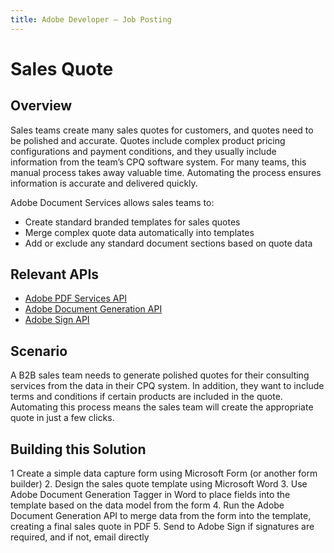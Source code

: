 ```yaml
---
title: Adobe Developer — Job Posting
---
```


# Sales Quote

## Overview

Sales teams create many sales quotes for customers, and quotes need to be polished and accurate. Quotes include complex product pricing configurations and payment conditions, and they usually include information from the team’s CPQ software system. For many teams, this manual process takes away valuable time. Automating the process ensures information is accurate and delivered quickly.

Adobe Document Services allows sales teams to:

* Create standard branded templates for sales quotes
* Merge complex quote data automatically into templates
* Add or exclude any standard document sections based on quote data

## Relevant APIs

* [Adobe PDF Services API](/src/pages/pdf-services.md)
* [Adobe Document Generation API](/src/pages/doc-generation.md)
* [Adobe Sign API](https://www.adobe.io/apis/documentcloud/sign.html)

## Scenario

A B2B sales team needs to generate polished quotes for their consulting services from the data in their CPQ system. In addition, they want to include terms and conditions if certain products are included in the quote. Automating this process means the sales team will create the appropriate quote in just a few clicks.

## Building this Solution

1 Create a simple data capture form using Microsoft Form (or another form builder)
2. Design the sales quote template using Microsoft Word
3. Use Adobe Document Generation Tagger in Word to place fields into the template based on the data model from the form
4. Run the Adobe Document Generation API to merge data from the form into the template, creating a final sales quote in PDF
5. Send to Adobe Sign if signatures are required, and if not, email directly
